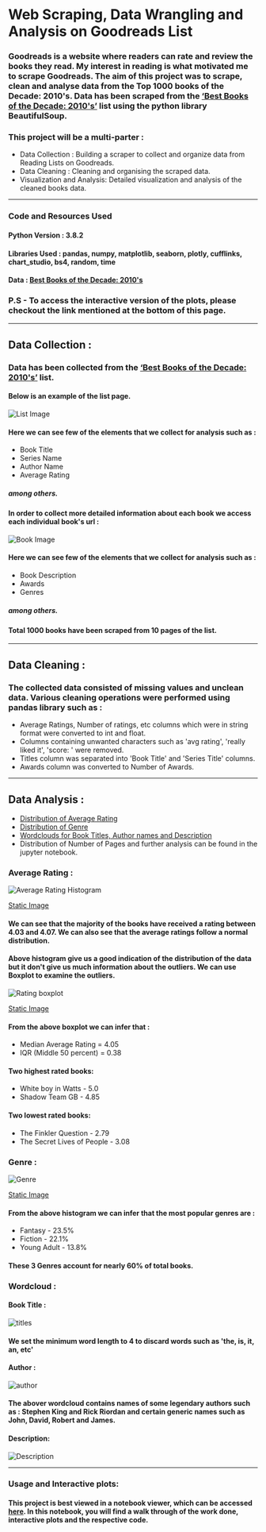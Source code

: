 # Web Scraping, Data Wrangling and Analysis on Goodreads List

### Goodreads is a website where readers can rate and review the books they read. My interest in reading is what motivated me to scrape Goodreads. The aim of this project was to scrape, clean and analyse data from the Top 1000 books of the Decade: 2010's. Data has been scraped from the [‘Best Books of the Decade: 2010's’](https://www.goodreads.com/list/show/4093.Best_Books_of_the_Decade_2010_s?page=1) list using the python library BeautifulSoup.

### This project will be a multi-parter :
* Data Collection : Building a scraper to collect and organize data from Reading Lists on Goodreads.
* Data Cleaning : Cleaning and organising the scraped data.
* Visualization and Analysis: Detailed visualization and analysis of the cleaned books data.

___

### Code and Resources Used

#### Python Version : 3.8.2
#### Libraries Used : pandas, numpy, matplotlib, seaborn, plotly, cufflinks, chart_studio, bs4, random, time
#### Data : [Best Books of the Decade: 2010's](https://www.goodreads.com/list/show/4093.Best_Books_of_the_Decade_2010_s?page=1)

### P.S - To access the interactive version of the plots, please checkout the link mentioned at the bottom of this page.
___
## Data Collection :
### Data has been collected from the [‘Best Books of the Decade: 2010's’](https://www.goodreads.com/list/show/4093.Best_Books_of_the_Decade_2010_s?page=1) list.
#### Below is an example of the list page.

![List Image](https://raw.githubusercontent.com/ritik-k/good_reads/master/images/list.png)

#### Here we can see few of the elements that we collect for analysis such as :
* Book Title
* Series Name
* Author Name
* Average Rating
##### among others.
#### In order to collect more detailed information about each book we access each individual book's url :

![Book Image](https://raw.githubusercontent.com/ritik-k/good_reads/master/images/book.png)

#### Here we can see few of the elements that we collect for analysis such as :
* Book Description
* Awards
* Genres
##### among others.

#### Total 1000 books have been scraped from 10 pages of the list.

___

## Data Cleaning :
### The collected data consisted of missing values and unclean data. Various cleaning operations were performed using pandas library such as :
* Average Ratings, Number of ratings, etc columns which were in string format were converted to int and float.
* Columns containing unwanted characters such as 'avg rating', 'really liked it', 'score: ' were removed.
* Titles column was separated into 'Book Title' and 'Series Title' columns.
* Awards column was converted to Number of Awards.

___

## Data Analysis :

* [Distribution of Average Rating](https://github.com/ritik-k/good_reads#average-rating-)
* [Distribution of Genre](https://github.com/ritik-k/good_reads#genre-)
* [Wordclouds for Book Titles, Author names and Description](https://github.com/ritik-k/good_reads#wordcloud-)
* Distribution of Number of Pages and further analysis can be found in the jupyter notebook.
### Average Rating :
![Average Rating Histogram](https://raw.githubusercontent.com/ritik-k/good_reads/master/gifs/avg_r.gif)

[Static Image](https://github.com/ritik-k/good_reads/blob/master/images/avg_r.png)
#### We can see that the majority of the books have received a rating between 4.03 and 4.07. We can also see that the average ratings follow a normal distribution.
#### Above histogram give us a good indication of the distribution of the data but it don't give us much information about the outliers. We can use Boxplot to examine the outliers.
![Rating boxplot](https://raw.githubusercontent.com/ritik-k/good_reads/master/gifs/avg_r_b.gif)

[Static Image](https://raw.githubusercontent.com/ritik-k/good_reads/master/images/avg_r_b.png)

#### From the above boxplot we can infer that :
* Median Average Rating = 4.05
* IQR (Middle 50 percent) = 0.38

#### Two highest rated books:
* White boy in Watts - 5.0
* Shadow Team GB - 4.85

#### Two lowest rated books:
* The Finkler Question - 2.79
* The Secret Lives of People - 3.08

### Genre :
![Genre](https://raw.githubusercontent.com/ritik-k/good_reads/master/gifs/genre.gif)

[Static Image](https://raw.githubusercontent.com/ritik-k/good_reads/master/images/genre.png)
#### From the above histogram we can infer that the most popular genres are :
* Fantasy - 23.5% 
* Fiction - 22.1%
* Young Adult - 13.8%

#### These 3 Genres account for nearly 60% of total books.

### Wordcloud :
#### Book Title :
![titles](https://raw.githubusercontent.com/ritik-k/good_reads/master/wordcloud/title.png)
#### We set the minimum word length to 4 to discard words such as 'the, is, it, an, etc'

#### Author :
![author](https://raw.githubusercontent.com/ritik-k/good_reads/master/wordcloud/author.png)
#### The abover wordcloud contains names of some legendary authors such as : Stephen King and Rick Riordan and certain generic names such as John, David, Robert and James.


#### Description:
![Description](https://raw.githubusercontent.com/ritik-k/good_reads/master/wordcloud/description.png)

___
### Usage and Interactive plots:
#### This project is best viewed in a notebook viewer, which can be accessed [here](https://nbviewer.jupyter.org/github/ritik-k/good_reads/blob/master/good_reads_analysis.ipynb). In this notebook, you will find a walk through of the work done, interactive plots and the respective code.